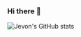 ### Hi there 👋

![Jevon's GitHub stats](https://github-readme-stats.vercel.app/api?username=jevon&show_icons=true&theme=midnight-purple)
<!--
**Jevonzz/Jevonzz** is a ✨ _special_ ✨ repository because its `README.md` (this file) appears on your GitHub profile.

Here are some ideas to get you started:

- 🔭 I’m currently working on ...
- 🌱 I’m currently learning ...
- 👯 I’m looking to collaborate on ...
- 🤔 I’m looking for help with ...
- 💬 Ask me about ...
- 📫 How to reach me: ...
- 😄 Pronouns: ...
- ⚡ Fun fact: ...
-->
